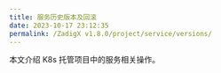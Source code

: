 ```yaml
---
title: 服务历史版本及回滚
date: 2023-10-17 23:12:35
permalink: /ZadigX v1.8.0/project/service/versions/
---
```


本文介绍 K8s 托管项目中的服务相关操作。